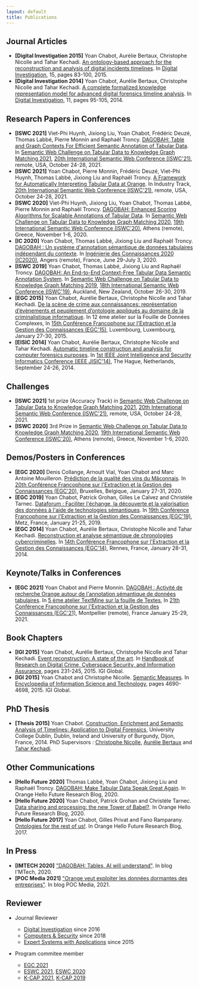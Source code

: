 ```yaml
---
layout: default
title: Publications
---
```

 
## Journal Articles

* <b id="digital_investigation_2015">[Digital Investigation 2015]</b> Yoan Chabot, Aurélie Bertaux, Christophe Nicolle and Tahar Kechadi. [An ontology-based approach for the reconstruction and analysis of digital incidents timelines](https://github.com/yoanchabot/papers/raw/main/chabot2015a.pdf). In [Digital Investigation](https://www.sciencedirect.com/journal/digital-investigation), 15, pages 83-100, 2015.
* <b id="digital_investigation_2014">[Digital Investigation 2014]</b> Yoan Chabot, Aurélie Bertaux, Christophe Nicolle and Tahar Kechadi. [A complete formalized knowledge representation model for advanced digital forensics timeline analysis](https://github.com/yoanchabot/papers/raw/main/chabot2014a.pdf). In [Digital Investigation](https://www.sciencedirect.com/journal/digital-investigation), 11, pages 95-105, 2014.

## Research Papers in Conferences
* <b id="iswc_2021_b">[ISWC 2021]</b> Viet-Phi Huynh, Jixiong Liu, Yoan Chabot, Frédéric Deuzé, Thomas Labbé, Pierre Monnin and Raphaël Troncy. [DAGOBAH: Table and Graph Contexts For Efficient Semantic Annotation of Tabular Data](https://github.com/yoanchabot/papers/raw/main/huynh2021.pdf). In [Semantic Web Challenge on Tabular Data to Knowledge Graph Matching 2021](http://www.cs.ox.ac.uk/isg/challenges/sem-tab/2021/index.html), [20th International Semantic Web Conference (ISWC'21)](https://iswc2021.semanticweb.org/), remote, USA, October 24-28, 2021.
* <b id="iswc_2021_a">[ISWC 2021]</b> Yoan Chabot, Pierre Monnin, Frédéric Deuzé, Viet-Phi Huynh, Thomas Labbé, Jixiong Liu and Raphaël Troncy. [A Framework for Automatically Interpreting Tabular Data at Orange](https://github.com/yoanchabot/papers/raw/main/chabot2021b.pdf). In Industry Track, [20th International Semantic Web Conference (ISWC'21)](https://iswc2021.semanticweb.org/), remote, USA, October 24-28, 2021.
* <b id="iswc_2020">[ISWC 2020]</b> Viet-Phi Huynh, Jixiong Liu, Yoan Chabot, Thomas Labbé, Pierre Monnin and Raphaël Troncy. [DAGOBAH: Enhanced Scoring Algorithms for Scalable Annotations of Tabular Data](https://github.com/yoanchabot/papers/raw/main/huynh2020a.pdf). In [Semantic Web Challenge on Tabular Data to Knowledge Graph Matching 2020](http://www.cs.ox.ac.uk/isg/challenges/sem-tab/2020/index.html/), [19th International Semantic Web Conference (ISWC'20)](https://iswc2020.semanticweb.org/), Athens (remote), Greece, November 1-6, 2020.
* <b id="ic_2020">[IC 2020]</b> Yoan Chabot, Thomas Labbé, Jixiong Liu and Raphaël Troncy. [DAGOBAH : Un système d'annotation sémantique de données tabulaires indépendant du contexte](https://github.com/yoanchabot/papers/raw/main/chabot2020b.pdf). In [Ingénierie des Connaissances 2020 (IC2020)](http://pfia2020.fr/ic-2020/), Angers (remote), France, June 29-July 3, 2020.
* <b id="iswc_2019">[ISWC 2019]</b> Yoan Chabot, Thomas Labbé, Jixiong Liu and Raphaël Troncy. [DAGOBAH: An End-to-End Context-Free Tabular Data Semantic Annotation System](https://github.com/yoanchabot/papers/raw/main/chabot2019a.pdf). In [Semantic Web Challenge on Tabular Data to Knowledge Graph Matching 2019](http://www.cs.ox.ac.uk/isg/challenges/sem-tab/2019/index.html), [18th International Semantic Web Conference (ISWC'19)](https://iswc2019.semanticweb.org/), Auckland, New Zealand, October 26-30, 2019.
* <b id="egc_2015">[EGC 2015]</b> Yoan Chabot, Aurélie Bertaux, Christophe Nicolle and Tahar Kechadi. [De la scène de crime aux connaissances: représentation d’évènements et peuplement d’ontologie appliqués au domaine de la criminalistique informatique](https://github.com/yoanchabot/papers/raw/main/chabot2015c.pdf). In 12 ème atelier sur la Fouille de Données Complexes, In [15th Conférence Francophone sur l'Extraction et la Gestion des Connaissances (EGC'15)](https://www.egc.asso.fr/publications/actes-egc/actes-conference-egc-2015.html), Luxembourg, Luxembourg, January 27-30, 2015.
* <b id="eisic_2014">[EISIC 2014]</b> Yoan Chabot, Aurélie Bertaux, Christophe Nicolle and Tahar Kechadi. [Automatic timeline construction and analysis for computer forensics purposes](https://github.com/yoanchabot/papers/raw/main/chabot2014b.pdf). In [1st IEEE Joint Intelligence and Security Informatics Conference (IEEE JISIC'14)](http://www.eisic.eu/eisic2014/), The Hague, Netherlands, September 24-26, 2014.

## Challenges 
* <b id="iswc_2021_b">[ISWC 2021]</b> 1st prize (Accuracy Track) in [Semantic Web Challenge on Tabular Data to Knowledge Graph Matching 2021](http://www.cs.ox.ac.uk/isg/challenges/sem-tab/2021/index.html), [20th International Semantic Web Conference (ISWC'21)](https://iswc2021.semanticweb.org/), remote, USA, October 24-28, 2021.
* <b id="iswc_2020">[ISWC 2020]</b> 3rd Prize in [Semantic Web Challenge on Tabular Data to Knowledge Graph Matching 2020](http://www.cs.ox.ac.uk/isg/challenges/sem-tab/2020/index.html/), [19th International Semantic Web Conference (ISWC'20)](https://iswc2020.semanticweb.org/), Athens (remote), Greece, November 1-6, 2020.

## Demos/Posters in Conferences

* <b id="egc_2020">[EGC 2020]</b> Denis Collange, Arnoult Vial, Yoan Chabot and Marc Antoine Mouilleron. [Prédiction de la qualité des vins du Mâconnais](https://github.com/yoanchabot/papers/raw/main/collange2020c.pdf). In [20th Conférence Francophone sur l'Extraction et la Gestion des Connaissances (EGC'20)](https://egc2020.sciencesconf.org/), Bruxelles, Belgique, January 27-31, 2020.
* <b id="egc_2019">[EGC 2019]</b> Yoan Chabot, Patrick Grohan, Gilles Le Calvez and Christèle Tarnec. [Dataforum : Faciliter l'échange, la découverte et la valorisation des données à l'aide de technologies sémantiques](https://github.com/yoanchabot/papers/raw/main/chabot2019b.pdf). In [19th Conférence Francophone sur l'Extraction et la Gestion des Connaissances (EGC'19)](https://egc2019.sciencesconf.org/), Metz, France, January 21-25, 2019.
* <b id="egc_2014">[EGC 2014]</b> Yoan Chabot, Aurélie Bertaux, Christophe Nicolle and Tahar Kechadi. [Reconstruction et analyse sémantique de chronologies cybercriminelles](https://github.com/yoanchabot/papers/raw/main/chabot2014c.pdf). In [14th Conférence Francophone sur l'Extraction et la Gestion des Connaissances (EGC'14)](http://egc2014.irisa.fr/), Rennes, France, January 28-31, 2014.

## Keynote/Talks in Conferences 

* <b id="egc_2021">[EGC 2021]</b> Yoan Chabot and Pierre Monnin. [DAGOBAH : Activité de recherche Orange autour de l'annotation sémantique de données tabulaires](https://github.com/yoanchabot/papers/raw/main/chabot2021a.pdf). In [5 ème atelier TextMine sur la fouille de Textes](http://www.vincentlemaire-labs.fr/TM2021/), In [21th Conférence Francophone sur l'Extraction et la Gestion des Connaissances (EGC'21)](https://egc2021.sciencesconf.org/), Montpellier (remote), France January 25-29, 2021.

## Book Chapters

* <b id="igi_2015a">[IGI 2015]</b> Yoan Chabot, Aurélie Bertaux, Christophe Nicolle and Tahar Kechadi. [Event reconstruction: A state of the art](https://github.com/yoanchabot/papers/raw/main/chabot2015b.pdf). In [Handbook of Research on Digital Crime, Cyberspace Security, and Information Assurance](https://www.igi-global.com/book/handbook-research-digital-crime-cyberspace/104750), pages 231-245, 2015. IGI Global.
* <b id="igi_2015b">[IGI 2015]</b> Yoan Chabot and Christophe Nicolle. [Semantic Measures](https://github.com/yoanchabot/papers/raw/main/chabot2014d.pdf). In [Encyclopedia of Information Science and Technology](https://www.igi-global.com/book/encyclopedia-information-science-technology-third/76156), pages 4690-4698, 2015. IGI Global.

## PhD Thesis

* <b id="thesis_2015">[Thesis 2015]</b> Yoan Chabot. [Construction, Enrichment and Semantic Analysis of Timelines: Application to Digital Forensics](https://github.com/yoanchabot/papers/raw/main/chabot2015d.pdf), University College Dublin, Dublin, Ireland and University of Burgundy, Dijon, France, 2014. PhD Supervisors : [Christophe Nicolle](https://scholar.google.fr/citations?user=sIwxy6IAAAAJ&hl=fr), [Aurélie Bertaux](https://scholar.google.fr/citations?hl=fr&user=virzKdYAAAAJ) and [Tahar Kechadi](https://people.ucd.ie/tahar.kechadi).

## Other Communications

* <b id="hello_future_2020a">[Hello Future 2020]</b> Thomas Labbé, Yoan Chabot, Jixiong Liu and Raphaël Troncy. [DAGOBAH: Make Tabular Data Speak Great Again](https://hellofuture.orange.com/en/dagobah-make-tabular-data-speak-great-again/). In Orange Hello Future Research Blog, 2020.
* <b id="hello_future_2020b">[Hello Future 2020]</b> Yoan Chabot, Patrick Grohan and Christèle Tarnec. [Data sharing and processing: the new Tower of Babel?](https://hellofuture.orange.com/en/data-sharing-and-processing-the-new-tower-of-babel/). In Orange Hello Future Research Blog, 2020.
* <b id="hello_future_2017">[Hello Future 2017]</b> Yoan Chabot, Gilles Privat and Fano Ramparany. [Ontologies for the rest of us!](https://hellofuture.orange.com/en/ontologies-for-the-rest-of-us/). In Orange Hello Future Research Blog, 2017.

## In Press

* <b id="imtech_2020">[IMTECH 2020]</b> ["DAGOBAH: Tables, AI will understand"](https://imtech.wp.imt.fr/en/2020/10/19/dagobah-tables-ai-will-understand/). In blog I'MTech, 2020.
* <b id="poc_media_2021">[POC Media 2021]</b> ["Orange veut exploiter les données dormantes des entreprises"](https://www.pocmedia.fr/orange-veut-exploiter-les-donnees-dormantes-des-entreprises/). In blog POC Media, 2021.

## Reviewer

* Journal Reviewer
  * [Digital Investigation](https://www.journals.elsevier.com/digital-investigation) since 2016
  * [Computers & Security](https://www.journals.elsevier.com/computers-and-security) since 2018
  * [Expert Systems with Applications](https://www.journals.elsevier.com/expert-systems-with-applications) since 2015

* Program commitee member
  * [EGC 2021](https://egc2021.sciencesconf.org/)
  * [ESWC 2021](https://2021.eswc-conferences.org/), [ESWC 2020](https://2020.eswc-conferences.org/)
  * [K-CAP 2021](https://www.k-cap.org/2021/index.html), [K-CAP 2019](http://www.k-cap.org/2019/)
